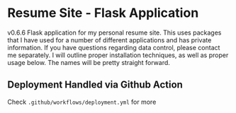 # Resume Site - Flask Application
v0.6.6
Flask application for my personal resume site.  This uses packages that 
I have used for a number of different applications and has private
information. If you have questions regarding data control, please 
contact me separately. I will outline proper installation techniques, as
well as proper usage below. The names will be pretty straight forward.

## Deployment Handled via Github Action
Check `.github/workflows/deployment.yml` for more


